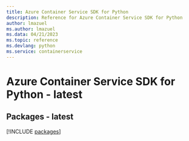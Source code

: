 ```yaml
---
title: Azure Container Service SDK for Python
description: Reference for Azure Container Service SDK for Python
author: lmazuel
ms.author: lmazuel
ms.data: 04/21/2023
ms.topic: reference
ms.devlang: python
ms.service: containerservice
---
```

# Azure Container Service SDK for Python - latest
## Packages - latest
[!INCLUDE [packages](container-service-index.md)]